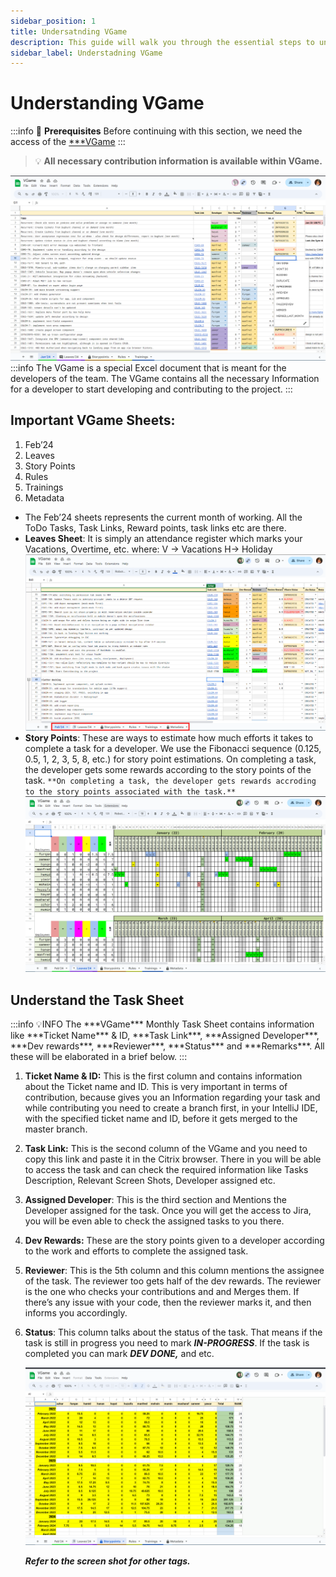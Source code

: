 ```yaml
---
sidebar_position: 1
title: Undersatnding VGame
description: This guide will walk you through the essential steps to understand the VGame, ticekts, ToDos, Rewards etc.
sidebar_label: Understadning VGame
---
```


# Understanding VGame

:::info 📒 **Prerequisites**
Before continuing with this section, we need the access of the [\*\*\*VGame](https://docs.google.com/spreadsheets/d/1xOr_1iu4FXiPPFKI1PSKWIkDAIZmBtdYRSq97Z3RGAY/edit?pli=1#gid=468045289)
:::

> 💡 **All necessary contribution information is available within VGame.**

![External image](../static/img/V1.png)
:::info
The VGame is a special Excel document that is meant for the developers of the team. The VGame contains all the necessary Information for a developer to start developing and contributing to the project.
:::

## Important VGame Sheets:

1. Feb’24
2. Leaves
3. Story Points
4. Rules
5. Trainings
6. Metadata

<!-- ![Untitled](Understanding%20VGame%20c74a7ef1601c4be5b9834101ecb50490/Untitled.png) -->

- The Feb’24 sheets represents the current month of working. All the ToDo Tasks, Task Links, Reward points, task links etc are there.
- **Leaves Sheet**: It is simply an attendance register which marks your Vacations, Overtime, etc. where:
  V → Vacations
  H→ Holiday
    <!-- ![Untitled](Understanding%20VGame%20c74a7ef1601c4be5b9834101ecb50490/Untitled%201.png) -->
  ![External image](../static/img/v2.png)
- **Story Points**: These are ways to estimate how much efforts it takes to complete a task for a developer. We use the Fibonacci sequence (0.125, 0.5, 1, 2, 3, 5, 8, etc.) for story point estimations. On completing a task, the developer gets some rewards according to the story points of the task. `**On completing a task, the developer gets rewards accroding to the story points associated with the task.**`
    <!-- ![Untitled](Understanding%20VGame%20c74a7ef1601c4be5b9834101ecb50490/Untitled%202.png) -->
  ![External image](../static/img/v3.png)

## Understand the Task Sheet

<aside>
:::info 💡INFO
 The ***VGame*** Monthly Task Sheet contains information like ***Ticket Name*** & ID, ***Task Link***, ***Assigned Developer***, ***Dev rewards***, ***Reviewer***, ***Status*** and ***Remarks***. All these will be elaborated in a brief below.
 :::

</aside>

1. **Ticket Name & ID:** This is the first column and contains information about the Ticket name and ID. This is very important in terms of contribution, because gives you an Information regarding your task and while contributing you need to create a branch first, in your IntelliJ IDE, with the specified ticket name and ID, before it gets merged to the master branch.
2. **Task Link:** This is the second column of the VGame and you need to copy this link and paste it in the Citrix browser. There in you will be able to access the task and can check the required information like Tasks Description, Relevant Screen Shots, Developer assigned etc.
3. **Assigned Developer**: This is the third section and Mentions the Developer assigned for the task. Once you will get the access to Jira, you will be even able to check the assigned tasks to you there.
4. **Dev Rewards:** These are the story points given to a developer according to the work and efforts to complete the assigned task.
5. **Reviewer**: This is the 5th column and this column mentions the assignee of the task. The reviewer too gets half of the dev rewards. The reviewer is the one who checks your contributions and and Merges them. If there’s any issue with your code, then the reviewer marks it, and then informs you accordingly.
6. **Status**: This column talks about the status of the task. That means if the task is still in progress you need to mark **_IN-PROGRESS_**. If the task is completed you can mark **_DEV DONE,_** and etc.

   <!-- ![***Refer to the screen shot for other tags.***](Understanding%20VGame%20c74a7ef1601c4be5b9834101ecb50490/Untitled%203.png) -->

   ![External image](../static/img/v4.png)

   **_Refer to the screen shot for other tags._**
